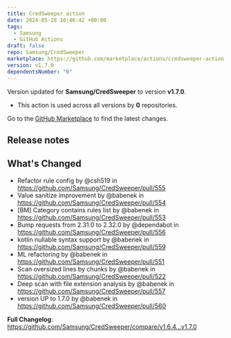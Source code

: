 ```yaml
---
title: CredSweeper action
date: 2024-05-28 16:46:42 +00:00
tags:
  - Samsung
  - GitHub Actions
draft: false
repo: Samsung/CredSweeper
marketplace: https://github.com/marketplace/actions/credsweeper-action
version: v1.7.0
dependentsNumber: "0"
---
```



Version updated for **Samsung/CredSweeper** to version **v1.7.0**.
- This action is used across all versions by **0** repositories.

Go to the [GitHub Marketplace](https://github.com/marketplace/actions/credsweeper-action) to find the latest changes.

## Release notes

## What's Changed
* Refactor rule config by @csh519 in https://github.com/Samsung/CredSweeper/pull/555
* Value sanitize improvement by @babenek in https://github.com/Samsung/CredSweeper/pull/554
* [BM] Category contains rules list by @babenek in https://github.com/Samsung/CredSweeper/pull/553
* Bump requests from 2.31.0 to 2.32.0 by @dependabot in https://github.com/Samsung/CredSweeper/pull/556
* kotlin nullable syntax support by @babenek in https://github.com/Samsung/CredSweeper/pull/559
* ML refactoring by @babenek in https://github.com/Samsung/CredSweeper/pull/551
* Scan oversized lines by chunks by @babenek in https://github.com/Samsung/CredSweeper/pull/522
* Deep scan with file extension analysis by @babenek in https://github.com/Samsung/CredSweeper/pull/557
* version UP to 1.7.0 by @babenek in https://github.com/Samsung/CredSweeper/pull/560


**Full Changelog**: https://github.com/Samsung/CredSweeper/compare/v1.6.4...v1.7.0
